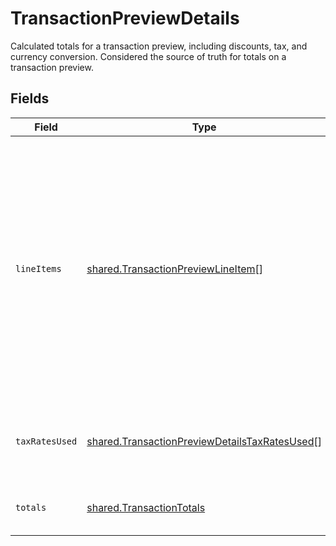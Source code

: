 # TransactionPreviewDetails

Calculated totals for a transaction preview, including discounts, tax, and currency conversion. Considered the source of truth for totals on a transaction preview.


## Fields

| Field                                                                                                                                                                                                   | Type                                                                                                                                                                                                    | Required                                                                                                                                                                                                | Description                                                                                                                                                                                             |
| ------------------------------------------------------------------------------------------------------------------------------------------------------------------------------------------------------- | ------------------------------------------------------------------------------------------------------------------------------------------------------------------------------------------------------- | ------------------------------------------------------------------------------------------------------------------------------------------------------------------------------------------------------- | ------------------------------------------------------------------------------------------------------------------------------------------------------------------------------------------------------- |
| `lineItems`                                                                                                                                                                                             | [shared.TransactionPreviewLineItem](../../models/shared/transactionpreviewlineitem.md)[]                                                                                                                | :heavy_minus_sign:                                                                                                                                                                                      | Information about line items for this transaction preview. Different from transaction preview `items` as they include totals calculated by Paddle. Considered the source of truth for line item totals. |
| `taxRatesUsed`                                                                                                                                                                                          | [shared.TransactionPreviewDetailsTaxRatesUsed](../../models/shared/transactionpreviewdetailstaxratesused.md)[]                                                                                          | :heavy_minus_sign:                                                                                                                                                                                      | List of tax rates applied to this transaction preview.                                                                                                                                                  |
| `totals`                                                                                                                                                                                                | [shared.TransactionTotals](../../models/shared/transactiontotals.md)                                                                                                                                    | :heavy_minus_sign:                                                                                                                                                                                      | Breakdown of the total for a transaction.                                                                                                                                                               |